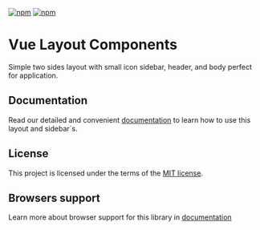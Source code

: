 [![npm](https://img.shields.io/npm/v/vue-layout-components.svg?style=for-the-badge)](https://www.npmjs.com/package/vue-layout-component)
[![npm](https://img.shields.io/npm/l/vue-layout-components.svg?style=for-the-badge)](LICENSE)

# Vue Layout Components
Simple two sides layout with small icon sidebar, header, and body perfect for application.

## Documentation

Read our detailed and convenient [documentation](https://adrijan9.gitbook.io/vue-layout-components/) to learn how to use this layout and sidebar`s.

## License

This project is licensed under the terms of the [MIT license](LICENSE).

## Browsers support

Learn more about browser support for this library in [documentation](https://adrijan9.gitbook.io/vue-layout-components/browser-support)